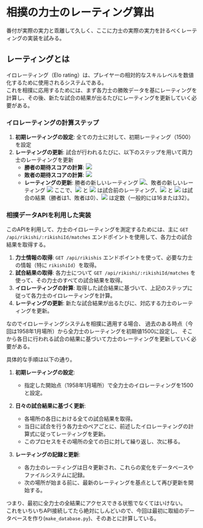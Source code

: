 # 相撲の力士のレーティング算出
番付が実際の実力と乖離して久しく、ここに力士の実際の実力を計るべくレーティングの実装を試みる。

## レーティングとは
イロレーティング（Elo rating）は、プレイヤーの相対的なスキルレベルを数値化するために使用されるシステムである。<br>
これを相撲に応用するためには、まず各力士の勝敗データを基にレーティングを計算し、その後、新たな試合の結果が出るたびにレーティングを更新していく必要がある。

### イロレーティングの計算ステップ

1. **初期レーティングの設定**: 全ての力士に対して、初期レーティング（1500）を設定
2. **レーティングの更新**: 試合が行われるたびに、以下のステップを用いて両力士のレーティングを更新
   - **勝者の期待スコアの計算**: <img src="https://latex.codecogs.com/svg.image?E_A=\frac{1}{1&plus;10^{(R_B-R_A)/400}}\"/>
   - **敗者の期待スコアの計算**: <img src="https://latex.codecogs.com/svg.image?&space;E_B=\frac{1}{1&plus;10^{(R_A-R_B)/400}}\"/>
   - **レーティングの更新**: 勝者の新しいレーティング <img src="https://latex.codecogs.com/svg.image?&space;R'_A=R_A&plus;K(S_A-E_A)"/>、敗者の新しいレーティング <img src="https://latex.codecogs.com/svg.image?R'_B=R_B&plus;K(S_B-E_B)"/> ここで、<img src="https://latex.codecogs.com/svg.image?R_A"/> と <img src="https://latex.codecogs.com/svg.image?R_B"/> は試合前のレーティング、<img src="https://latex.codecogs.com/svg.image?S_A"/> と <img src="https://latex.codecogs.com/svg.image?S_B"/> は試合の結果（勝者は1、敗者は0）、<img src="https://latex.codecogs.com/svg.image?K"/> は定数（一般的には16または32）。

### 相撲データAPIを利用した実装

このAPIを利用して、力士のイロレーティングを測定するためには、主に `GET /api/rikishi/:rikishiId/matches` エンドポイントを使用して、各力士の試合結果を取得する。

1. **力士情報の取得**: `GET /api/rikishis` エンドポイントを使って、必要な力士の情報（特に `rikishiId`）を取得。
2. **試合結果の取得**: 各力士について `GET /api/rikishi/:rikishiId/matches` を使って、その力士のすべての試合結果を取得。
3. **イロレーティングの計算**: 取得した試合結果に基づいて、上記のステップに従って各力士のイロレーティングを計算。
4. **レーティングの更新**: 新たな試合結果が出るたびに、対応する力士のレーティングを更新。

なのでイロレーティングシステムを相撲に適用する場合、
過去のある時点（今回は1958年1月場所）から全力士のレーティングを初期値1500に設定し、
そこから各日に行われる試合の結果に基づいて力士のレーティングを更新していく必要がある。

具体的な手順は以下の通り。

1. **初期レーティングの設定**: 
   - 指定した開始点（1958年1月場所）で全力士のイロレーティングを1500と設定。

2. **日々の試合結果に基づく更新**:
   - 各場所の各日における全ての試合結果を取得。
   - 当日に試合を行う各力士のペアごとに、前述したイロレーティングの計算式に従ってレーティングを更新。
   - このプロセスをその場所の全ての日に対して繰り返し、次に移る。

3. **レーティングの記録と更新**:
   - 各力士のレーティングは日々更新され、これらの変化をデータベースやファイルシステムに記録。
   - 次の場所が始まる前に、最新のレーティングを基点として再び更新を開始する。

つまり、最初に全力士の全結果にアクセスできる状態でなくてはいけない。<br>
これをいちいちAPI接続してたら絶対にしんどいので、今回は最初に取組のデータベースを作り(`make_database.py`)、そのあとに計算している。

